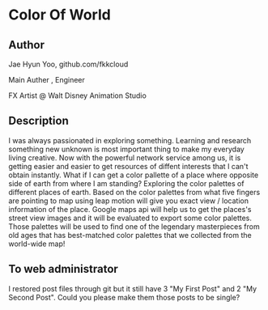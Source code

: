 # Color Of World

## Author
Jae Hyun Yoo, github.com/fkkcloud

Main Auther , Engineer

FX Artist @ Walt Disney Animation Studio

## Description
I was always passionated in exploring something. Learning and research something new unknown is most important thing to make my everyday living creative. Now with the powerful network service among us, it is getting easier and easier to get resources of diffent interests that I can't obtain instantly. What if I can get a color pallette of a place where opposite side of earth from where I am standing? Exploring the color palettes of different places of earth. Based on the color palettes from what five fingers are pointing to map using leap motion will give you exact view / location information of the place. Google maps api will help us to get the places's street view images and it will be evaluated to export some color palettes. Those palettes will be used to find one of the legendary masterpieces from old ages that has best-matched color palettes that we collected from the world-wide map!


## To web administrator
I restored post files through git but it still have 3 "My First Post" and 2 "My Second Post".
Could you please make them those posts to be single?
